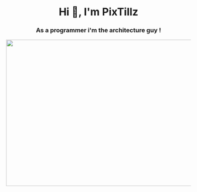 <!-- ~~~~~~~~~~~~~~~~~~~~~~~~~~~~~~~~~~~~~~~~~~~~~~~~~~~~~~~~~~~~~~~~~~~~~~~~~~~
# ############################################################################ #
# _____/\/\/\/\/\___/\/\____________/\/\/\/\/\/\_/\/\__/\/\__/\/\_____________ #
# ____/\/\____/\/\_______/\/\__/\/\____/\/\___________/\/\__/\/\__/\/\/\/\/\__ #
# ___/\/\/\/\/\___/\/\____/\/\/\______/\/\_____/\/\__/\/\__/\/\______/\/\_____ #
# __/\/\_________/\/\____/\/\/\______/\/\_____/\/\__/\/\__/\/\____/\/\________ #
# _/\/\_________/\/\__/\/\__/\/\____/\/\_____/\/\__/\/\__/\/\__/\/\/\/\/\_____ #
# ############################################################################ #
~~~~~~~~~~~~~~~~~~~~~~~~~~~~~~~~~~~~~~~~~~~~~~~~~~~~~~~~~~~~~~~~~~~~~~~~~~~~ -->

<!-- ~~~~~~~~~~~~~~~~~~~~~~~~~~~[ Introduction ]~~~~~~~~~~~~~~~~~~~~~~~~~~~~ -->
<h1 align="center">Hi 👋, I'm PixTillz</h1>
<h3 align="center">As a programmer i'm the architecture guy !</h3>

<!-- <div align="center">
  <a href="https://discordapp.com/users/232211356730785792/" target="_blank" rel="noreferrer">
    <img src="discord_profile.svg" width="800" height="400">
  </a>
</div>
<div align="center">
  <a href="https://discord.gg/w9FxSX7" target="_blank" rel="noreferrer">
    <img src="discord_server.svg" width="800" height="400">
  </a>
</div> -->
<div align="center">
  <a href="https://www.twitch.tv/pixtillz" target="_blank" rel="noreferrer">
    <img src="twitch.svg" width="800" height="400">
  </a>
</div>
<!-- 
<h3 align="left">Connect with me through Discord:
  <i>https://discordapp.com/users/232211356730785792/</i> -> [PixTillz#4089]</h3>
<p align="left">
  You can join my Discord server here: <i>https://discord.gg/w9FxSX7</i>
</p>
<p align="left">
    <a href="https://www.twitch.tv/pixtillz" target="_blank" rel="noreferrer">
        <img src="https://pbs.twimg.com/profile_images/1290231731056971776/67hU0Sgv_400x400.png"
        width="40" height="40"/>
    </a>
    <i>https://www.twitch.tv/pixtillz</i> (You can see me streaming here sometimes 🌱)
</p> -->
<!-- ~~~~~~~~~~~~~~~~~~~~~~~~~~~~~~~~~~~~~~~~~~~~~~~~~~~~~~~~~~~~~~~~~~~~~~~ -->
